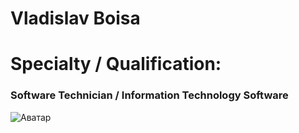 # Vladislav Boisa   
# Specialty / Qualification:  
### Software Technician / Information Technology Software  
![Аватар](https://i.ibb.co/Tt8fTjz/1.jpg "Моё фото")

